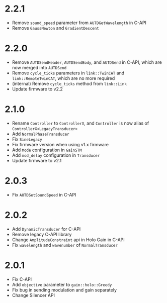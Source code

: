 # 2.2.1
* Remove `sound_speed` parameter from `AUTDGetWavelength` in C-API
* Remove `GaussNewton` and `GradientDescent`

# 2.2.0
* Remove `AUTDSendHeader`, `AUTDSendBody`, and `AUTDSend` in C-API, which are now merged into `AUTDSend`
* Remove `cycle_ticks` parameters in `link::TwinCAT` and `link::RemoteTwinCAT`, which are no more required
* (internal) Remove `cycle_ticks` method from `link::Link`
* Update firmware to v2.2

# 2.1.0
* Rename `Controller` to `ControllerX`, and `Controller` is now alias of `ControllerX<LegacyTransducer>`
* Add `NormalPhaseTransducer`
* Fix `SineLegacy`
* Fix firmware version when using v1.x firmware
* Add `Mode` configuration in `GainSTM`
* Add `mod_delay` configuration in `Transducer`
* Update firmware to v2.1

# 2.0.3
* Fix `AUTDSetSoundSpeed` in C-API

# 2.0.2
* Add `DynamicTransducer` for C-API
* Remove legacy C-API library
* Change `AmplitudeConstraint` api in Holo Gain in C-API
* Fix `wavelength` and `wavenumber` of `NormalTransducer`

# 2.0.1
* Fix C-API
* Add `objective` parameter to `gain::holo::Greedy`
* Fix bug in sending modulation and gain separately
* Change Silencer API
